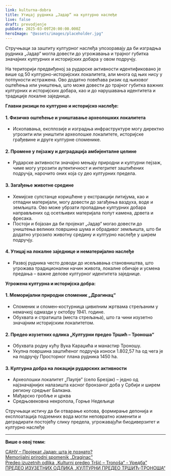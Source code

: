 ```yaml
---
link: kulturna-dobra
title: Утицај рудника „Јадар“ на културно наслеђе
live: false
draft: prevodjenje
pubDate: 2025-03-09T20:00:00.000Z
heroImage: "@assets/images/placeholder.jpg"
---
```


Стручњаци за заштиту културног наслеђа упозоравају да би изградња рудника „Јадар“ могла довести до угрожавања и трајног губитка значајних културних и историјских добара у овом подручју.

На територији предвиђеној за рударске активности идентификовано је више од 50 културно-историјских локалитета, али многа од њих нису у потпуности истражена. Ово додатно повећава ризик од њиховог оштећења или уништења, што може довести до трајног губитка важних културних и историјских добара, као и до нарушавања идентитета и традиције локалне заједнице.

**Главни ризици по културно и историјско наслеђе:**

#### 1. Физичко оштећење и уништавање археолошких локалитета

- Ископавања, експлозије и изградња инфраструктуре могу директно угрозити или уништити археолошке локалитете, историјске грађевине и друге културне споменике.

#### 2. Промене у пејзажу и деградација амбијенталне целине

- Рударске активности значајно мењају природни и културни пејзаж, чиме могу угрозити аутентичност и интегритет заштићених подручја, нарочито оних која су део културних предела.

#### 3. Загађење животне средине

- Хемијске супстанце коришћене у екстракцији литијума, као и отпадни материјали, могу довести до загађења ваздуха, воде и земљишта. Ово може убрзати пропадање културних добара направљених од осетљивих материјала попут камена, дрвета и фресака.
- Постоји и бојазан да би пројекат „Јадар“ могао довести до уништења великих површина шума и обрадивог земљишта, што би додатно угрозило животну средину и културно наслеђе у ширем подручју.

#### 4. Утицај на локалне заједнице и нематеријално наслеђе

- Развој рудника често доводи до исељавања становништва, што угрожава традиционални начин живота, локалне обичаје и усмена предања – важне делове културног идентитета заједнице.

**Угрожена културна и историјска добра:**

#### 1. Меморијални природни споменик „Драгинац“

- Споменик и спомен-костурница цивилним жртвама стрељаним у немачкој одмазди у октобру 1941. године.
- Обухвата и стратишта (места стрељања), што га чини изузетно значајним историјским локалитетом.

#### 2. Предео изузетних одлика „Културни предео Тршић – Троноша“

- Обухвата родну кућу Вука Караџића и манастир Троношу.
- Укупна површина заштићеног подручја износи 1.802,57 ha од чега је на подручју Просторног плана рудника 1450 ha.

#### 3. Културна добра на локацији рударских активности

- Археолошки локалитет „Паулје” (село Брезјак) – једно од најзначајнијих налазишта касног бронзаног доба у Србији и ширем региону средњег Балкана.
- Мађарско гробље и црква
- Средњовековна некропола, Горње Недељице

Стручњаци истичу да би отварање копова, формирање депонија и експлоатација подземних вода могли неповратно изменити и деградирати постојећу слику предела, угрожавајући биодиверзитет и културно наслеђе

<hr/>

**Више о овој теми:**

[САНУ – Пројекат Јадар: шта је познато?](https://prviprvinaskali.com/clanci/dren/ekologija/sanu-projekat-jadar-sta-je-poznato-apstrakti-i-snimak-naucnog-skupa.html)  
[Memorijalni prirodni spomenik „Draginac”](http://w.turistickiklub.com/sadrzaj/draginac)  
[Predeo izuzetnih odlika „Kulturni predeo Tršić – Tronoša“ - Уредба”](https://www.ekologija.gov.rs/sites/default/files/old-documents/I_Prirodni_resursi/2._Nacrti_propisa/2.2._Nacrti_uredbi/UredbaTRSIC-TRONOSA.pdf)  
[ПРЕДЕО ИЗУЗЕТНИХ ОДЛИКА „КУЛТУРНИ ПРЕДЕО ТРШИЋ-ТРОНОША“](https://www.kulturnipredeo.rs/index.html)
